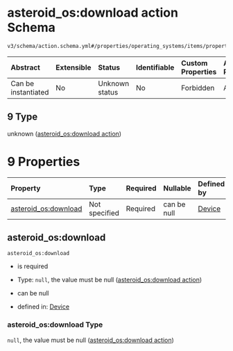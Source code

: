 # asteroid_os:download action Schema

```txt
v3/schema/action.schema.yml#/properties/operating_systems/items/properties/steps/items/properties/actions/items/oneOf/9
```



| Abstract            | Extensible | Status         | Identifiable | Custom Properties | Additional Properties | Access Restrictions | Defined In                                                          |
| :------------------ | :--------- | :------------- | :----------- | :---------------- | :-------------------- | :------------------ | :------------------------------------------------------------------ |
| Can be instantiated | No         | Unknown status | No           | Forbidden         | Allowed               | none                | [device.schema.json*](../device.schema.json "open original schema") |

## 9 Type

unknown ([asteroid_os:download action](device-properties-operating-systems-operating-system-properties-steps-step-properties-group-step-action-oneof-asteroid_osdownload-action.md))

# 9 Properties

| Property                                     | Type          | Required | Nullable    | Defined by                                                                                                                                                                                                                                                                                                                                            |
| :------------------------------------------- | :------------ | :------- | :---------- | :---------------------------------------------------------------------------------------------------------------------------------------------------------------------------------------------------------------------------------------------------------------------------------------------------------------------------------------------------- |
| [asteroid_os:download](#asteroid_osdownload) | Not specified | Required | can be null | [Device](device-properties-operating-systems-operating-system-properties-steps-step-properties-group-step-action-oneof-asteroid_osdownload-action-properties-asteroid_osdownload-action.md "v3/schema/action.schema.yml#/properties/operating_systems/items/properties/steps/items/properties/actions/items/oneOf/9/properties/asteroid_os:download") |

## asteroid_os:download



`asteroid_os:download`

*   is required

*   Type: `null`, the value must be null ([asteroid_os:download action](device-properties-operating-systems-operating-system-properties-steps-step-properties-group-step-action-oneof-asteroid_osdownload-action-properties-asteroid_osdownload-action.md))

*   can be null

*   defined in: [Device](device-properties-operating-systems-operating-system-properties-steps-step-properties-group-step-action-oneof-asteroid_osdownload-action-properties-asteroid_osdownload-action.md "v3/schema/action.schema.yml#/properties/operating_systems/items/properties/steps/items/properties/actions/items/oneOf/9/properties/asteroid_os:download")

### asteroid_os:download Type

`null`, the value must be null ([asteroid_os:download action](device-properties-operating-systems-operating-system-properties-steps-step-properties-group-step-action-oneof-asteroid_osdownload-action-properties-asteroid_osdownload-action.md))
